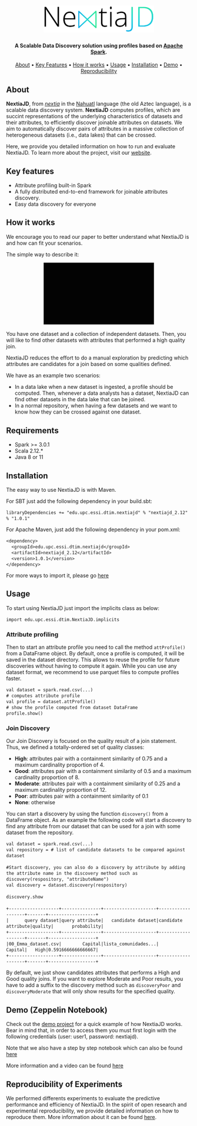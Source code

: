 

<h1 align="center">
  <a href="https://www.essi.upc.edu/dtim/nextiajd/"><img src="https://github.com/dtim-upc/spark/blob/nextiajd_v3.0.1/sql/nextiajd/img/logo.png?raw=true" alt="NextiaJD" width="300">
  </a>
</h1>

<h4 align="center">A Scalable Data Discovery solution using profiles based on <a href="https://spark.apache.org/" target="_blank">Apache Spark</a>.</h4>

<p align="center">
  <a href="#about">About</a> •
  <a href="#key-features">Key Features</a> •
  <a href="#how-it-works">How it works</a> •
  <a href="#usage">Usage</a> •
  <a href="#installation">Installation</a> •
  <a href="#demo">Demo</a> •
  <a href="#experiments-reproducibility">Reproducibility</a>
</p>

## About
**NextiaJD**, from <a href="https://nahuatl.uoregon.edu/content/nextia" target="_blank">*nextia*</a> in the <a href="https://en.wikipedia.org/wiki/Nahuatl" target="_blank">Nahuatl</a> language (the old Aztec language), is a scalable data discovery system. **NextiaJD** computes profiles, which are succint representations of the underlying characteristics of datasets and their attributes, to efficiently discover joinable attributes on datasets. We aim to automatically discover pairs of attributes in a massive collection of heterogeneous datasets (i.e., data lakes) that can be crossed.

Here, we provide you detailed information on how to run and evaluate NextiaJD. To learn more about the project, visit our [website](https://www.essi.upc.edu/dtim/nextiajd/).

## Key features   
* Attribute profiling built-in Spark  
* A fully distributed end-to-end framework for joinable attributes discovery.  
* Easy data discovery for everyone  

## How it works

We encourage you to read our paper to better understand what NextiaJD is and how can fit your scenarios. 

The simple way to describe it: 

<div align="center">
 <img src="https://github.com/dtim-upc/spark/raw/nextiajd_v3.0.1/sql/nextiajd/img/example.gif?raw=true" alt="NextiaJD" width="300">
</div>

You have one dataset and a collection of independent datasets. Then, you will like to find other datasets with attributes that performed a high quality join.
 
NextiaJD reduces the effort to do a manual exploration by predicting which attributes are candidates for a join based on some qualities defined. 

We have as an example two scenarios:

* In a data lake when a new dataset is ingested,  a profile should be computed. Then, whenever a data analysts has a dataset, NextiaJD can find other datasets in the data lake that can be joined.
* In a normal repository,  when having a few datasets and we want to know how they can be crossed against one dataset.

## Requirements

* Spark >= 3.0.1
* Scala 2.12.*
* Java 8 or 11

## Installation

The easy way to use NextiaJD is with Maven. 

For SBT just add the following dependency in your build.sbt:

````
libraryDependencies += "edu.upc.essi.dtim.nextiajd" % "nextiajd_2.12" % "1.0.1"

````

For Apache Maven, just add the following dependency in your pom.xml:


````
<dependency>
  <groupId>edu.upc.essi.dtim.nextiajd</groupId>
  <artifactId>nextiajd_2.12</artifactId>
  <version>1.0.1</version>
</dependency>
````

For more ways to import it, please go <a href="https://search.maven.org/artifact/edu.upc.essi.dtim.nextiajd/nextiajd_2.12/1.0/jar">here</a>

    
## Usage    
         
To start using NextiaJD just import the implicits class as below:

```
import edu.upc.essi.dtim.NextiaJD.implicits
```         
### Attribute profiling  
  
Then to start an attribute profile you need to call the method `attProfile()` from a DataFrame object. By default, once a profile is computed, it will be saved in the dataset directory. This allows to reuse the profile for future discoveries without having to compute it again. While you can use any dataset format, we recommend to use parquet files to compute profiles faster.
  
``` 
val dataset = spark.read.csv(...)  
# computes attribute profile
val profile = dataset.attProfile() 
# show the profile computed from dataset DataFrame
profile.show()   
```  
  
### Join Discovery  
  
Our Join Discovery is focused on the quality result of a join statement. Thus, we defined a totally-ordered set of quality classes:

* **High**: attributes pair with a containment similarity of 0.75 and a maximum cardinality proportion of 4.    
* **Good**: attributes pair with a containment similarity of 0.5 and a maximum cardinality proportion of 8.     
* **Moderate**: attributes pair with a containment similarity of 0.25 and a maximum cardinality proportion of 12.     
* **Poor**: attributes pair with a containment similarity of 0.1    
* **None**: otherwise   

You can start a discovery by using the function `discovery()` from a DataFrame object. As an example the following code will start a discovery to find any attribute from our dataset that can be used for a join with some dataset from the repository.
  
```  
val dataset = spark.read.csv(...)  
val repository = # list of candidate datasets to be compared against dataset

#Start discovery, you can also do a discovery by attribute by adding the attribute name in the discovery method such as discovery(respository, "attributeName")
val discovery = dataset.discovery(respository)

discovery.show

+-------------------+---------------+--------------------+-------------------+-------+------------------+
|      query dataset|query attribute|   candidate dataset|candidate attribute|quality|       probability|
+-------------------+---------------+--------------------+-------------------+-------+------------------+
|00_Emma_dataset.csv|        Capital|lista_comunidades...|            Capital|   High|0.5916666666666667|
+-------------------+---------------+--------------------+-------------------+-------+------------------+
```    

By default, we just show candidates attributes that performs a High and Good quality joins. If you want to explore Moderate and Poor results, you have to add a suffix to the discovery method such as `discoveryPoor` and `discoveryModerate` that will only show results for the specified quality.  

## Demo (Zeppelin Notebook) 

Check out the [demo project](http://dtim.essi.upc.edu:8081/#/notebook/2G9CMU9C4) for a quick example of how NextiaJD works. Bear in mind that, in order to access them you must first login with the following credentials (user: user1, password: nextiajd).

Note that we also have a step by step notebook which can also be found [here](http://dtim.essi.upc.edu:8081/#/notebook/2FZ5HCMJQ)

More information and a video can be found [here](https://www.essi.upc.edu/~jflores/nextiajd.html#demonstration)
 
## Reproducibility of Experiments

We performed differents experiments to evaluate the predictive performance and efficiency of NextiaJD. In the spirit of open research and experimental reproducibility, we provide detailed information on how to reproduce them. More information about it can be found [here](https://github.com/dtim-upc/NextiaJD/tree/1.0/experiments#reproducibility-of-experiments).
